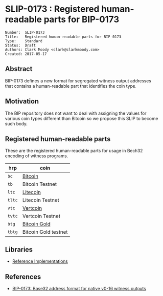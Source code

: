 # SLIP-0173 : Registered human-readable parts for BIP-0173

```
Number:  SLIP-0173
Title:   Registered human-readable parts for BIP-0173
Type:    Standard
Status:  Draft
Authors: Clark Moody <clark@clarkmoody.com>
Created: 2017-05-17
```

## Abstract

BIP-0173 defines a new format for segregated witness output addresses that contains a human-readable part that identifies the coin type.

## Motivation

The BIP repository does not want to deal with assigning the values for various coin types different than Bitcoin so we propose this SLIP to become such body.

## Registered human-readable parts

These are the registered human-readable parts for usage in Bech32 encoding of witness programs.

hrp    | coin
-------|--------------------------------
`bc`   | [Bitcoin](https://bitcoin.org/)
`tb`   | Bitcoin Testnet
`ltc`  | [Litecoin](https://litecoin.org/)
`tltc` | Litecoin Testnet
`vtc`  | [Vertcoin](https://vertcoin.org/)
`tvtc` | Vertcoin Testnet
`btg`  | [Bitcoin Gold](https://bitcoingold.org/)
`tbtg` | Bitcoin Gold testnet

## Libraries

* [Reference Implementations](https://github.com/sipa/bech32/tree/master/ref)

## References

* [BIP-0173: Base32 address format for native v0-16 witness outputs](https://github.com/bitcoin/bips/blob/master/bip-0173.mediawiki)
